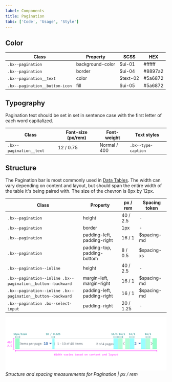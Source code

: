 ```yaml
---
label: Components
title: Pagination
tabs: ['Code', 'Usage', 'Style']
---
```


## Color

| Class                          | Property         | SCSS     | HEX     |
| ------------------------------ | ---------------- | -------- | ------- |
| `.bx--pagination`              | background-color | $ui-01   | #ffffff |
| `.bx--pagination`              | border           | $ui-04   | #8897a2 |
| `.bx--pagination__text`        | color            | $text-02 | #5a6872 |
| `.bx--pagination__button-icon` | fill             | $ui-05   | #5a6872 |

## Typography

Pagination text should be set in set in sentence case with the first letter of each word capitalized.

| Class                   | Font-size (px/rem) | Font-weight  | Text styles         |
| ----------------------- | ------------------ | ------------ | ------------------- |
| `.bx--pagination__text` | 12 / 0.75          | Normal / 400 | `.bx--type-caption` |

## Structure

The Pagination bar is most commonly used in [Data Tables](/components/data-table). The width can vary depending on content and layout, but should span the entire width of the table it's being paired with. The size of the chevron is 8px by 12px.

| Class                                                       | Property                    | px / rem  | Spacing token |
| ----------------------------------------------------------- | --------------------------- | --------- | ------------- |
| `.bx--pagination`                                           | height                      | 40 / 2.5  | -             |
| `.bx--pagination`                                           | border                      | 1px       | -             |
| `.bx--pagination`                                           | padding-left, padding-right | 16 / 1    | $spacing-md   |
| `.bx--pagination`                                           | padding-top, padding-bottom | 8 / 0.5   | $spacing-xs   |
| `.bx--pagination--inline`                                   | height                      | 40 / 2.5  | -             |
| `.bx--pagination--inline .bx--pagination__button--backward` | margin-left, margin-right   | 16 / 1    | $spacing-md   |
| `.bx--pagination--inline .bx--pagination__button--backward` | padding-left, padding-right | 16 / 1    | $spacing-md   |
| `.bx--pagination .bx--select-input`                         | padding-right               | 20 / 1.25 | -             |

![Structure and spacing for pagination](images/pagination-style-1.png)
_Structure and spacing measurements for Pagination | px / rem_
